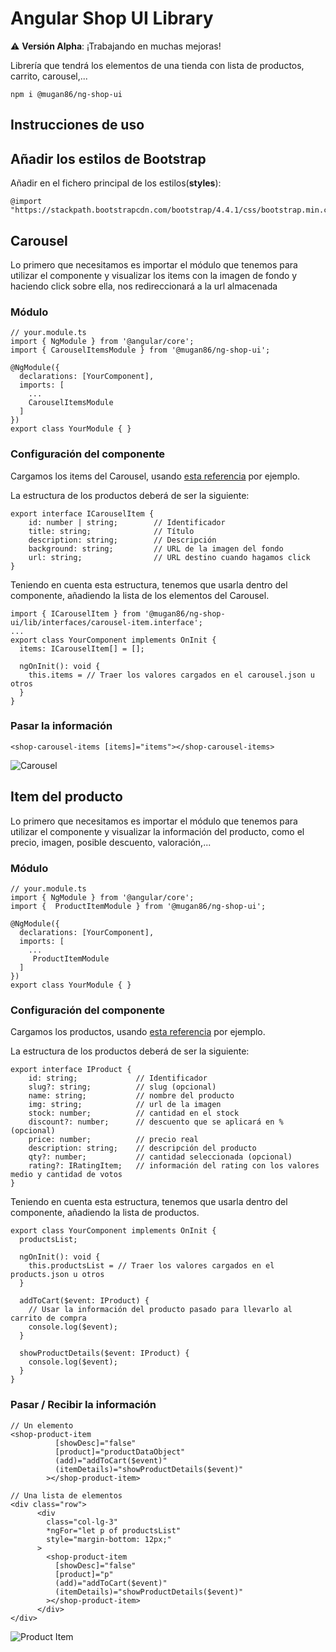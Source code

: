 # Angular Shop UI Library

:warning: **Versión Alpha**: ¡Trabajando en muchas mejoras!

Librería que tendrá los elementos de una tienda con lista de productos, carrito, carousel,...

```
npm i @mugan86/ng-shop-ui
```

## Instrucciones de uso

## Añadir los estilos de Bootstrap

Añadir en el fichero principal de los estilos(**styles**):

```
@import "https://stackpath.bootstrapcdn.com/bootstrap/4.4.1/css/bootstrap.min.css";

```

## Carousel

Lo primero que necesitamos es importar el módulo que tenemos para utilizar el componente y visualizar los items con la imagen de fondo y haciendo click sobre ella, nos redireccionará a la url almacenada

### Módulo

```
// your.module.ts
import { NgModule } from '@angular/core';
import { CarouselItemsModule } from '@mugan86/ng-shop-ui';

@NgModule({
  declarations: [YourComponent],
  imports: [
    ...
    CarouselItemsModule
  ]
})
export class YourModule { }
```

### Configuración del componente

Cargamos los items del Carousel, usando [esta referencia](https://github.com/mugan86/frontend-meang-online-shop/blob/shop-ui-library/src/assets/data/carousel.json) por ejemplo.

La estructura de los productos deberá de ser la siguiente:

```
export interface ICarouselItem {
    id: number | string;        // Identificador
    title: string;              // Título
    description: string;        // Descripción
    background: string;         // URL de la imagen del fondo
    url: string;                // URL destino cuando hagamos click
}
```

Teniendo en cuenta esta estructura, tenemos que usarla dentro del componente, añadiendo la lista de los elementos del Carousel.

```
import { ICarouselItem } from '@mugan86/ng-shop-ui/lib/interfaces/carousel-item.interface';
...
export class YourComponent implements OnInit {
  items: ICarouselItem[] = [];

  ngOnInit(): void {
    this.items = // Traer los valores cargados en el carousel.json u otros
  }
}
```

### Pasar la información

```
<shop-carousel-items [items]="items"></shop-carousel-items>

```

![Carousel](https://res.cloudinary.com/dd7kbplmv/image/upload/v1591081183/libraries-screens/shop-ui/rjmx8qdpjlaawzmriydg.png)

## Item del producto

Lo primero que necesitamos es importar el módulo que tenemos para utilizar el componente y visualizar la información del producto, como el precio, imagen, posible descuento, valoración,...

### Módulo

```
// your.module.ts
import { NgModule } from '@angular/core';
import {  ProductItemModule } from '@mugan86/ng-shop-ui';

@NgModule({
  declarations: [YourComponent],
  imports: [
    ...
     ProductItemModule
  ]
})
export class YourModule { }
```

### Configuración del componente

Cargamos los productos, usando [esta referencia](https://github.com/mugan86/frontend-meang-online-shop/blob/shop-ui-library/src/assets/data/products.json) por ejemplo.

La estructura de los productos deberá de ser la siguiente:

```
export interface IProduct {
    id: string;             // Identificador
    slug?: string;          // slug (opcional)
    name: string;           // nombre del producto
    img: string;            // url de la imagen
    stock: number;          // cantidad en el stock
    discount?: number;      // descuento que se aplicará en % (opcional)
    price: number;          // precio real
    description: string;    // descripción del producto
    qty?: number;           // cantidad seleccionada (opcional)
    rating?: IRatingItem;   // información del rating con los valores medio y cantidad de votos
}
```

Teniendo en cuenta esta estructura, tenemos que usarla dentro del componente, añadiendo la lista de productos.

```
export class YourComponent implements OnInit {
  productsList;

  ngOnInit(): void {
    this.productsList = // Traer los valores cargados en el products.json u otros
  }

  addToCart($event: IProduct) {
    // Usar la información del producto pasado para llevarlo al carrito de compra
    console.log($event);
  }

  showProductDetails($event: IProduct) {
    console.log($event);
  }
}
```

### Pasar / Recibir la información

```
// Un elemento
<shop-product-item
          [showDesc]="false"
          [product]="productDataObject"
          (add)="addToCart($event)"
          (itemDetails)="showProductDetails($event)"
        ></shop-product-item>

// Una lista de elementos
<div class="row">
      <div
        class="col-lg-3"
        *ngFor="let p of productsList"
        style="margin-bottom: 12px;"
      >
        <shop-product-item
          [showDesc]="false"
          [product]="p"
          (add)="addToCart($event)"
          (itemDetails)="showProductDetails($event)"
        ></shop-product-item>
      </div>
</div>
```

![Product Item](https://res.cloudinary.com/dd7kbplmv/image/upload/v1591081183/libraries-screens/shop-ui/eqeeosqhbqfgvzqzc0lm.png)
